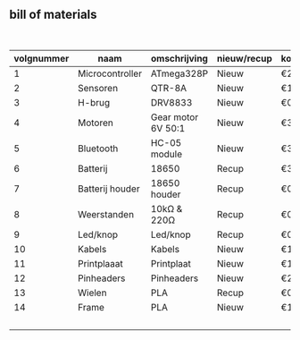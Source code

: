 ## bill of materials
<br />

|volgnummer|naam|omschrijving|nieuw/recup|kostprijs/stuk|aantal|subtotaal|
|----------|----|------------|-----------|--------------|------|---------|
|1| Microcontroller|	     ATmega328P|	Nieuw|	€2,61|	1|	€2,61|
|2|	       Sensoren|           	QTR-8A|	Nieuw|	€1,24|	1|	€1,24|
|3|	         H-brug|	         DRV8833|	Nieuw|	€0,48|	1|	€0,48|
|4|	        Motoren|Gear motor 6V 50:1|	Nieuw|	€3,25|	2| 	€6,5|
|5|	      Bluetooth|	    HC-05 module|	Nieuw|	€3,90|	1| €3,90|
|6|	       Batterij|	           18650|	Recup|	 €3,5|	  1|  	€7|
|7|	Batterij houder|    	18650 houder|	Recup|   	€0|	  1|  	€0|
|8|	    Weerstanden| 	     10kΩ & 220Ω|	Recup|	   €0|	2|	  €0|
|9|	     Led/knop|        	Led/knop|	Recup|   	€0|	  2|	  €0|
|10|	       Kabels|	          Kabels|	Nieuw|	€1,25|	3|	€1,25|
|11|	  Printplaaat| Printplaat|	Nieuw|	€1,35|	1|	€1,35|
|12|    	Pinheaders|	      Pinheaders|	Nieuw|	€2,22|	1|	€2,22|
|13|        	Wielen|	             PLA|	Recup| 	 €0|	2|    	€0|
|14|        	Frame|	             PLA|	Nieuw|	   €1|	1|	   €1|
|  |               |                  |      |       |Totaal|	  €27,55|
